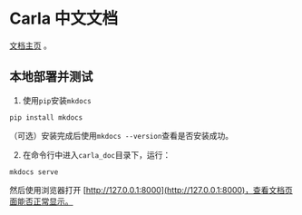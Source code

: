 # Carla 中文文档

[文档主页](https://openhutb.github.io/carla_doc/) 。

## 本地部署并测试
1. 使用`pip`安装`mkdocs`
```shell
pip install mkdocs
```
（可选）安装完成后使用`mkdocs --version`查看是否安装成功。

2. 在命令行中进入`carla_doc`目录下，运行：
```shell
mkdocs serve
```
然后使用浏览器打开 [http://127.0.0.1:8000](http://127.0.0.1:8000)，查看文档页面能否正常显示。